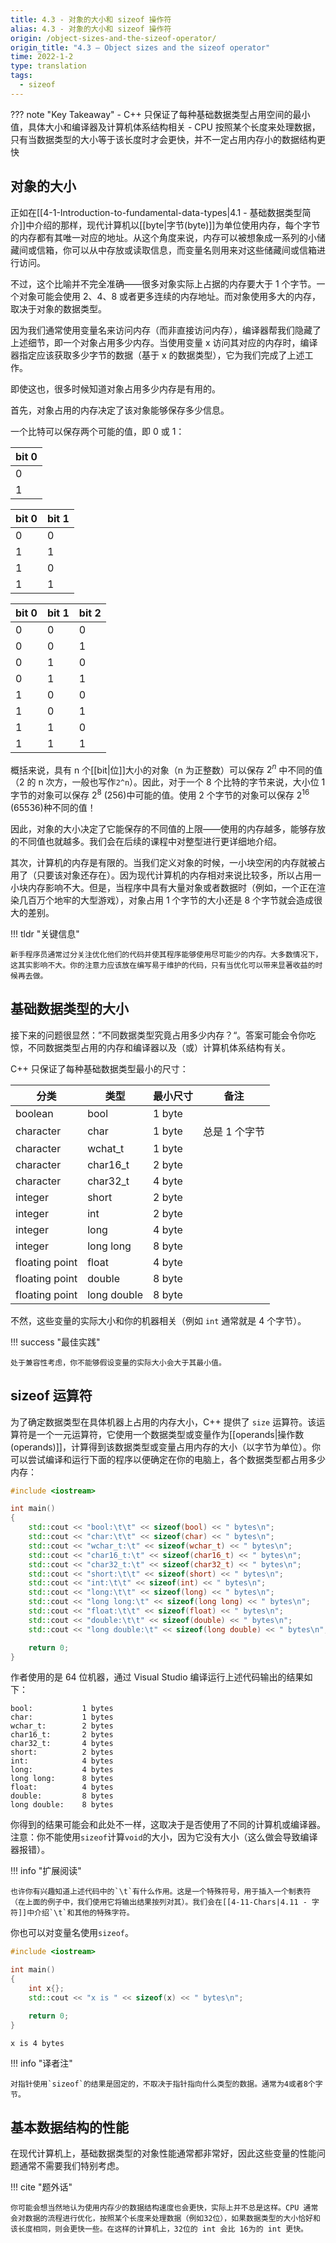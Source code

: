 ```yaml
---
title: 4.3 - 对象的大小和 sizeof 操作符
alias: 4.3 - 对象的大小和 sizeof 操作符
origin: /object-sizes-and-the-sizeof-operator/
origin_title: "4.3 — Object sizes and the sizeof operator"
time: 2022-1-2
type: translation
tags:
  - sizeof
---
```


??? note "Key Takeaway" - C++ 只保证了每种基础数据类型占用空间的最小值，具体大小和编译器及计算机体系结构相关 - CPU 按照某个长度来处理数据，只有当数据类型的大小等于该长度时才会更快，并不一定占用内存小的数据结构更快

## 对象的大小

正如在[[4-1-Introduction-to-fundamental-data-types|4.1 - 基础数据类型简介]]中介绍的那样，现代计算机以[[byte|字节(byte)]]为单位使用内存，每个字节的内存都有其唯一对应的地址。从这个角度来说，内存可以被想象成一系列的小储藏间或信箱，你可以从中存放或读取信息，而变量名则用来对这些储藏间或信箱进行访问。

不过，这个比喻并不完全准确——很多对象实际上占据的内存要大于 1 个字节。一个对象可能会使用 2、4、8 或者更多连续的内存地址。而对象使用多大的内存，取决于对象的数据类型。

因为我们通常使用变量名来访问内存（而非直接访问内存），编译器帮我们隐藏了上述细节，即一个对象占用多少内存。当使用变量 x 访问其对应的内存时，编译器指定应该获取多少字节的数据（基于 x 的数据类型），它为我们完成了上述工作。

即使这也，很多时候知道对象占用多少内存是有用的。

首先，对象占用的内存决定了该对象能够保存多少信息。

一个比特可以保存两个可能的值，即 0 或 1：

| bit 0 |
| ----- |
| 0     |
| 1     |

| bit 0 | bit 1 |
| ----- | ----- |
| 0     | 0     |
| 1     | 1     |
| 1     | 0     |
| 1     | 1     |

| bit 0 | bit 1 | bit 2 |
| ----- | ----- | ----- |
| 0     | 0     | 0     |
| 0     | 0     | 1     |
| 0     | 1     | 0     |
| 0     | 1     | 1     |
| 1     | 0     | 0     |
| 1     | 0     | 1     |
| 1     | 1     | 0     |
| 1     | 1     | 1     |

概括来说，具有 n 个[[bit|位]]大小的对象（n 为正整数）可以保存 $2^n$ 中不同的值（2 的 n 次方，一般也写作`2^n`）。因此，对于一个 8 个比特的字节来说，大小位 1 字节的对象可以保存 $2^8$ (256)中可能的值。使用 2 个字节的对象可以保存 $2^{16}$ (65536)种不同的值！

因此，对象的大小决定了它能保存的不同值的上限——使用的内存越多，能够存放的不同值也就越多。我们会在后续的课程中对整型进行更详细地介绍。

其次，计算机的内存是有限的。当我们定义对象的时候，一小块空闲的内存就被占用了（只要该对象还存在）。因为现代计算机的内存相对来说比较多，所以占用一小块内存影响不大。但是，当程序中具有大量对象或者数据时（例如，一个正在渲染几百万个地牢的大型游戏），对象占用 1 个字节的大小还是 8 个字节就会造成很大的差别。

!!! tldr "关键信息"

    新手程序员通常过分关注优化他们的代码并使其程序能够使用尽可能少的内存。大多数情况下，这其实影响不大。你的注意力应该放在编写易于维护的代码，只有当优化可以带来显著收益的时候再去做。

## 基础数据类型的大小

接下来的问题很显然：”不同数据类型究竟占用多少内存？“。答案可能会令你吃惊，不同数据类型占用的内存和编译器以及（或）计算机体系结构有关。

C++ 只保证了每种基础数据类型最小的尺寸：

| 分类           | 类型        | 最小尺寸 | 备注          |
| -------------- | ----------- | -------- | ------------- |
| boolean        | bool        | 1 byte   |
| character      | char        | 1 byte   | 总是 1 个字节 |
| character      | wchat_t     | 1 byte   |
| character      | char16_t    | 2 byte   |
| character      | char32_t    | 4 byte   |
| integer        | short       | 2 byte   |
| integer        | int         | 2 byte   |
| integer        | long        | 4 byte   |
| integer        | long long   | 8 byte   |
| floating point | float       | 4 byte   |
| floating point | double      | 8 byte   |
| floating point | long double | 8 byte   |

不然，这些变量的实际大小和你的机器相关（例如 `int` 通常就是 4 个字节）。

!!! success "最佳实践"

    处于兼容性考虑，你不能够假设变量的实际大小会大于其最小值。

## sizeof 运算符

为了确定数据类型在具体机器上占用的内存大小，C++ 提供了 `size` 运算符。该运算符是一个一元运算符，它使用一个数据类型或变量作为[[operands|操作数(operands)]]，计算得到该数据类型或变量占用内存的大小（以字节为单位）。你可以尝试编译和运行下面的程序以便确定在你的电脑上，各个数据类型都占用多少内存：

```cpp
#include <iostream>

int main()
{
    std::cout << "bool:\t\t" << sizeof(bool) << " bytes\n";
    std::cout << "char:\t\t" << sizeof(char) << " bytes\n";
    std::cout << "wchar_t:\t" << sizeof(wchar_t) << " bytes\n";
    std::cout << "char16_t:\t" << sizeof(char16_t) << " bytes\n";
    std::cout << "char32_t:\t" << sizeof(char32_t) << " bytes\n";
    std::cout << "short:\t\t" << sizeof(short) << " bytes\n";
    std::cout << "int:\t\t" << sizeof(int) << " bytes\n";
    std::cout << "long:\t\t" << sizeof(long) << " bytes\n";
    std::cout << "long long:\t" << sizeof(long long) << " bytes\n";
    std::cout << "float:\t\t" << sizeof(float) << " bytes\n";
    std::cout << "double:\t\t" << sizeof(double) << " bytes\n";
    std::cout << "long double:\t" << sizeof(long double) << " bytes\n";

    return 0;
}
```

作者使用的是 64 位机器，通过 Visual Studio 编译运行上述代码输出的结果如下：

```
bool:           1 bytes
char:           1 bytes
wchar_t:        2 bytes
char16_t:       2 bytes
char32_t:       4 bytes
short:          2 bytes
int:            4 bytes
long:           4 bytes
long long:      8 bytes
float:          4 bytes
double:         8 bytes
long double:    8 bytes
```

你得到的结果可能会和此处不一样，这取决于是否使用了不同的计算机或编译器。注意：你不能使用`sizeof`计算`void`的大小，因为它没有大小（这么做会导致编译器报错）。

!!! info "扩展阅读"

    也许你有兴趣知道上述代码中的`\t`有什么作用。这是一个特殊符号，用于插入一个制表符（在上面的例子中，我们使用它将输出结果按列对其）。我们会在[[4-11-Chars|4.11 - 字符]]中介绍`\t`和其他的特殊字符。

你也可以对变量名使用`sizeof`。

```cpp
#include <iostream>

int main()
{
    int x{};
    std::cout << "x is " << sizeof(x) << " bytes\n";

    return 0;
}
```

```
x is 4 bytes
```

!!! info "译者注"

    对指针使用`sizeof`的结果是固定的，不取决于指针指向什么类型的数据。通常为4或者8个字节。

## 基本数据结构的性能

在现代计算机上，基础数据类型的对象性能通常都非常好，因此这些变量的性能问题通常不需要我们特别考虑。

!!! cite "题外话"

    你可能会想当然地认为使用内存少的数据结构速度也会更快，实际上并不总是这样。CPU 通常会对数据的流程进行优化，按照某个长度来处理数据（例如32位），如果数据类型的大小恰好和该长度相同，则会更快一些。在这样的计算机上，32位的 int 会比 16为的 int 更快。
